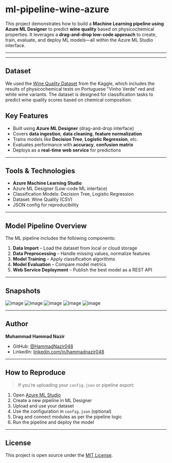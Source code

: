 #  ml-pipeline-wine-azure

This project demonstrates how to build a **Machine Learning pipeline using Azure ML Designer** to predict **wine quality** based on physicochemical properties. It leverages a **drag-and-drop low-code approach** to create, train, evaluate, and deploy ML models—all within the Azure ML Studio interface.

---


---

##  Dataset

We used the [Wine Quality Dataset](https://www.kaggle.com/datasets/yasserh/wine-quality-dataset) from the Kaggle, which includes the results of physicochemical tests on Portuguese "Vinho Verde" red and white wine variants. The dataset is designed for classification tasks to predict wine quality scores based on chemical composition.


##  Key Features

- Built using **Azure ML Designer** (drag-and-drop interface)
- Covers **data ingestion**, **data cleaning**, **feature normalization**
- Trains models like **Decision Tree**, **Logistic Regression**, etc.
- Evaluates performance with **accuracy**, **confusion matrix**
- Deploys as a **real-time web service** for predictions

---

##  Tools & Technologies

- **Azure Machine Learning Studio**
- Azure ML Designer (Low-code ML interface)
- Classification Models: Decision Tree, Logistic Regression
- Dataset: Wine Quality (CSV)
- JSON config for reproducibility

---

##  Model Pipeline Overview

The ML pipeline includes the following components:

1. **Data Import** – Load the dataset from local or cloud storage
2. **Data Preprocessing** – Handle missing values, normalize features
3. **Model Training** – Apply classification algorithms
4. **Model Evaluation** – Compare model metrics
5. **Web Service Deployment** – Publish the best model as a REST API

---

##  Snapshots 
![image](https://github.com/user-attachments/assets/f050e53f-26f2-44cf-9b49-895591855514)
![image](https://github.com/user-attachments/assets/caa60259-b973-48d1-a80a-2c45793b0ed5)
![image](https://github.com/user-attachments/assets/63e80153-2452-450d-ba87-7812d12299a1)
![image](https://github.com/user-attachments/assets/d1f5c6b4-ba80-4f3a-b20d-513fe8e606b7)
![image](https://github.com/user-attachments/assets/6506e84a-2ea4-4fa1-aa5a-788b9cbcad8a)

---

##  Author

**Muhammad Hammad Nazir**  
- GitHub: [@HammadNazir048](https://github.com/HammadNazir048)  
- LinkedIn: [linkedin.com/in/hammadnazir048](https://linkedin.com/in/hammadnazir048)  

---

##  How to Reproduce

> If you’re uploading your `config.json` or pipeline export:

1. Open [Azure ML Studio](https://ml.azure.com/)
2. Create a new pipeline in ML Designer
3. Upload and use your dataset
4. Use the configuration in `config.json` (optional)
5. Drag and connect modules as per the pipeline logic
6. Run the pipeline and deploy the model

---

##  License

This project is open source under the [MIT License](LICENSE).


